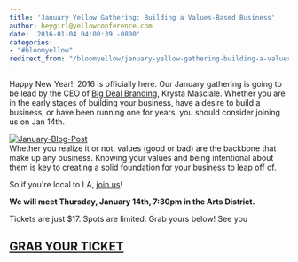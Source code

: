 ```yaml
---
title: 'January Yellow Gathering: Building a Values-Based Business'
author: heygirl@yellowconference.com
date: '2016-01-04 04:00:39 -0800'
categories:
- "#bloomyellow"
redirect_from: "/bloomyellow/january-yellow-gathering-building-a-values-based-business/"
---
```


Happy New Year!! 2016 is officially here. Our January gathering is going to be lead by the CEO of [Big Deal Branding](http://www.bigdealbranding.com/), Krysta Masciale. Whether you are in the early stages of building your business, have a desire to build a business, or have been running one for years, you should consider joining us on Jan 14th.

[![January-Blog-Post](https://s3.amazonaws.com/yellow-files/blog/2015/12/January-Blog-Post.jpg)](https://s3.amazonaws.com/yellow-files/blog/2015/12/January-Blog-Post.jpg)  
Whether you realize it or not, values (good or bad) are the backbone that make up any business. Knowing your values and being intentional about them is key to creating a solid foundation for your business to leap off of.

So if you're local to LA, [join us](https://www.eventbrite.com/e/building-a-value-based-business-tickets-20356073564)!

**We will meet Thursday, January 14th, 7:30pm in the Arts District.**

Tickets are just $17\. Spots are limited. Grab yours below! See you

## **[GRAB YOUR TICKET](https://www.eventbrite.com/e/building-a-value-based-business-tickets-20356073564)**
